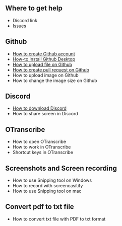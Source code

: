 ## Where to get help
- Discord link
- Issues

## Github
- [How to create Github account](howto/create-github-account.md)
- [How-to install Github Desktop](howto/install-github-desktop.md)
- [How to upload file on Github](howto/upload-file-github.md)
- [How to create pull request on Github](howto/create-pull-request-github.md)
- How to upload image on Github
- How to change the image size on Github

## Discord
- [How to download Discord](howto/download-discord.md)
- How to share screen in Discord

## OTranscribe
- How to open OTranscribe
- How to work in OTranscribe
- Shortcut keys in OTranscribe

## Screenshots and Screen recording
- How to use Snipping tool on Windows
- How to record with screencasitify
- How to use Snipping tool on mac

## Convert pdf to txt file
- How to convert txt file with PDF to txt format
